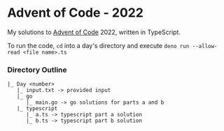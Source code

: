 # Advent of Code - 2022

My solutions to [Advent of Code](https://adventofcode.com/) 2022, written in TypeScript.

To run the code, `cd` into a day's directory and execute `deno run --allow-read <file name>.ts`


### Directory Outline

```
|_ Day <number>
   |_ input.txt -> provided input
   |_ go
      |_ main.go -> go solutions for parts a and b
   |_ typescript
      |_ a.ts -> typescript part a solution
      |_ b.ts -> typescript part b solution
```
